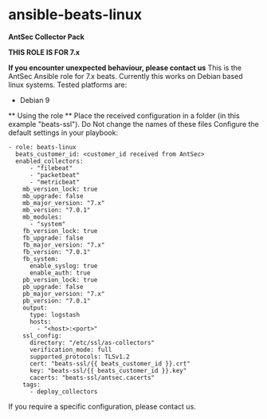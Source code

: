 # ansible-beats-linux

**AntSec Collector Pack**

**THIS ROLE IS FOR 7.x**

**If you encounter unexpected behaviour, please contact us**
This is the AntSec Ansible role for 7.x beats.  Currently this works on Debian based linux systems.  Tested platforms are:

* Debian 9

** Using the role **
Place the received configuration in a folder (in this example "beats-ssl"). Do Not change the names of these files
Configure the default settings in your playbook:

```
- role: beats-linux
  beats_customer_id: <customer_id received from AntSec>
  enabled_collectors: 
      - "filebeat"
      - "packetbeat"
      - "metricbeat"
    mb_version_lock: true 
    mb_upgrade: false
    mb_major_version: "7.x"
    mb_version: "7.0.1"
    mb_modules:
      - "system"
    fb_version_lock: true
    fb_upgrade: false
    fb_major_version: "7.x"
    fb_version: "7.0.1"
    fb_system:
      enable_syslog: true
      enable_auth: true
    pb_version_lock: true
    pb_upgrade: false
    pb_major_version: "7.x"
    pb_version: "7.0.1"
    output:
      type: logstash
      hosts:
        - "<host>:<port>"
    ssl_config:
      directory: "/etc/ssl/as-collectors"
      verification_mode: full
      supported_protocols: TLSv1.2
      cert: "beats-ssl/{{ beats_customer_id }}.crt"
      key: "beats-ssl/{{ beats_customer_id }}.key"
      cacerts: "beats-ssl/antsec.cacerts"
    tags: 
      - deploy_collectors
```

If you require a specific configuration, please contact us.